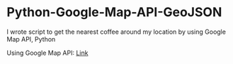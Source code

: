# Python-Google-Map-API-GeoJSON

I wrote script to get the nearest coffee around my location by using Google Map API, Python

Using Google Map API: <a href="https://developers.google.com/places/web-service/">Link</a>

<a href="https://github.com/maitrinhdnc/Python-Google-Map-API-GeoJSON/blob/main/coffeenearme.geojson">
